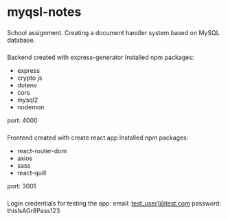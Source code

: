 # myqsl-notes
###

School assignment. Creating a document handler system based on MySQL database.

###

Backend created with express-generator
Installed npm packages: 
* express
* crypto js
* dotenv
* cors
* mysql2
* nodemon

port: 4000

###

Frontend created with create react app
Installed npm packages: 
* react-router-dom
* axios
* sass
* react-quill

port: 3001

###

Login credentials for testing the app:
email: test_user1@test.com
password: thisIsAGr8Pass123

###